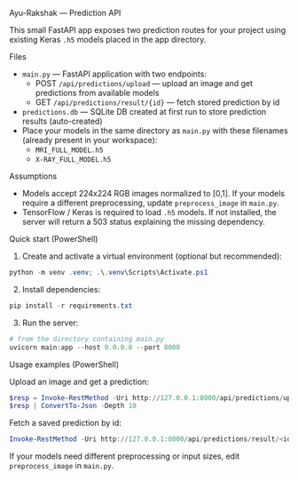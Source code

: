 Ayu-Rakshak — Prediction API

This small FastAPI app exposes two prediction routes for your project using existing Keras `.h5` models placed in the app directory.

Files
- `main.py` — FastAPI application with two endpoints:
  - POST `/api/predictions/upload` — upload an image and get predictions from available models
  - GET `/api/predictions/result/{id}` — fetch stored prediction by id
- `predictions.db` — SQLite DB created at first run to store prediction results (auto-created)
- Place your models in the same directory as `main.py` with these filenames (already present in your workspace):
  - `MRI_FULL_MODEL.h5`
  - `X-RAY_FULL_MODEL.h5`

Assumptions
- Models accept 224x224 RGB images normalized to [0,1]. If your models require a different preprocessing, update `preprocess_image` in `main.py`.
- TensorFlow / Keras is required to load `.h5` models. If not installed, the server will return a 503 status explaining the missing dependency.

Quick start (PowerShell)

1. Create and activate a virtual environment (optional but recommended):

```powershell
python -m venv .venv; .\.venv\Scripts\Activate.ps1
```

2. Install dependencies:

```powershell
pip install -r requirements.txt
```

3. Run the server:

```powershell
# from the directory containing main.py
uvicorn main:app --host 0.0.0.0 --port 8000
```

Usage examples (PowerShell)

Upload an image and get a prediction:

```powershell
$resp = Invoke-RestMethod -Uri http://127.0.0.1:8000/api/predictions/upload -Method Post -InFile path\to\image.jpg -ContentType 'multipart/form-data'
$resp | ConvertTo-Json -Depth 10
```

Fetch a saved prediction by id:

```powershell
Invoke-RestMethod -Uri http://127.0.0.1:8000/api/predictions/result/<id> -Method Get
```

If your models need different preprocessing or input sizes, edit `preprocess_image` in `main.py`.
